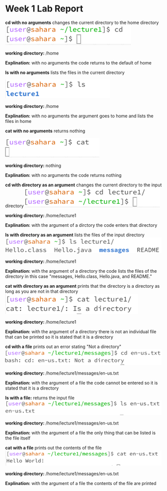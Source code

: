 # Week 1 Lab Report
**cd with no arguments** changes the current directory to the home directory
![Image](cd_alone.png)

**working directory:** /home

**Explination:** with no arguments the code returns to the default of home


**ls with no arguments** lists the files in the current directory

![Image](ls_alone.png)

**working directory:** /home

**Explination:** with no arguments the argument goes to home and lists the files in home

**cat with no arguments** returns nothing

![Image](cat_alone.png)

**working directory:** nothing

**Explination:** with no arguments the code returns nothing

**cd with directory as an argument** changes the current directory to the input directory
![Image](cd_directory.png)

**working directory:** /home/lecture1

**Explination:** with the argument of a dirctory the code enters that directory

**ls with directory as an argument** lists the files of the input directory
![Image](ls_directory.png)

**working directory:** /home/lecture1

**Explination:** with the argument of a directory the code lists the files of the directory in this case "messages, Hello.class, Hello.java, and README."

**cat with directory as an argument** prints that the directory is a directory as long as you are not in that directory
![Image](cat_directory.png)

**working directory:** /home/lecture1

**Explination:** with the argument of a directory there is not an individual file that can be printed so it is stated that it is a directory

**cd with a file** prints out an error stating "Not a directory"
![Image](cd_file.png)

**working directory:** /home/lecture1/messages/en-us.txt

**Explination:** with the argument of a file the code cannot be entered so it is stated that it is a directory

**ls with a file:** returns the input file
![Image](ls_file.png)

**working directory:** /home/lecture1/messages/en-us.txt

**Explination:** with the argument of a file the only thing that can be listed is the file itself

**cat with a file** prints out the contents of the file
![Image](cat_file.png)

**working directory:** /home/lecture1/messages/en-us.txt

**Explination:** with the argument of a file the contents of the file are printed
